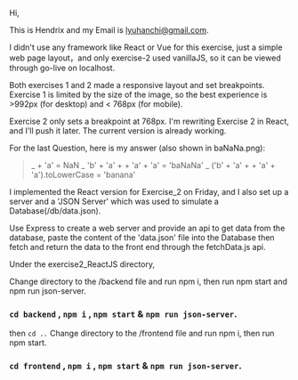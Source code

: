 Hi,

This is Hendrix and my Email is lyuhanchi@gmail.com.

I didn't use any framework like React or Vue for this exercise, just a simple web page layout，and only exercise-2 used vanillaJS, so it can be viewed through go-live on localhost.

Both exercises 1 and 2 made a responsive layout and set breakpoints. Exercise 1 is limited by the size of the image, so the best experience is >992px (for desktop) and < 768px (for mobile).

Exercise 2 only sets a breakpoint at 768px. I'm rewriting Exercise 2 in React, and I'll push it later.
The current version is already working.

For the last Question, here is my answer (also shown in baNaNa.png):
>_  + 'a' = NaN
>_ 'b' + 'a' + + 'a' + 'a' = 'baNaNa'
>_ ('b' + 'a' + + 'a' + 'a').toLowerCase = 'banana'

I implemented the React version for Exercise_2 on Friday, and I also set up a server and a 'JSON Server' which was used to simulate a Database(/db/data.json).

Use Express to create a web server and provide an api to get data from the database, paste the content of the 'data.json' file into the Database then fetch and return the data to the front end through the fetchData.js api.
 
Under the exercise2_ReactJS directory,

Change directory to the /backend file and run npm i, then run npm start and npm run json-server.
### `cd backend` , `npm i` , `npm start` & `npm run json-server`.
then `cd ..` Change directory to the /frontend file and run npm i, then run npm start.
### `cd frontend` , `npm i` , `npm start` & `npm run json-server`.

